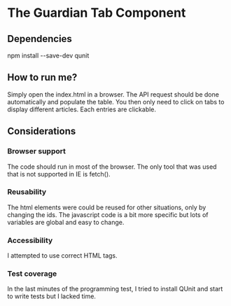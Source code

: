 # The Guardian Tab Component

## Dependencies

npm install --save-dev qunit

## How to run me? 

Simply open the index.html in a browser. 
The API request should be done automatically and populate the table. 
You then only need to click on tabs to display different articles. 
Each entries are clickable. 

## Considerations

### Browser support
The code should run in most of the browser. 
The only tool that was used that is not supported in IE is fetch(). 

### Reusability

The html elements were could be reused for other situations, only by changing the ids. 
The javascript code is a bit more specific but lots of variables are global and easy to change. 

### Accessibility 

I attempted to use correct HTML tags.

### Test coverage

In the last minutes of the programming test, I tried to install QUnit and start to write tests but I lacked time.  

